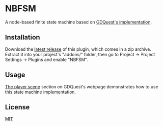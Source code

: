 # NBFSM

A node-based finite state machine based on [GDQuest's implementation](https://www.gdquest.com/tutorial/godot/design-patterns/finite-state-machine/).

## Installation

Download the [latest release](https://github.com/snddude/godot-nbfsm/releases/latest) of this plugin, which comes in a zip archive. Extract it into your project's "addons/" folder, then go to Project → Project Settings → Plugins and enable "NBFSM".

## Usage

[The player scene](https://www.gdquest.com/tutorial/godot/design-patterns/finite-state-machine/#:~:text=The%20player%20scene) section on GDQuest's webpage demonstrates how to use this state machine implementation.

## License

[MIT](https://en.wikipedia.org/wiki/MIT_License)
